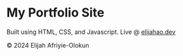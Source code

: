 # My Portfolio Site

Built using HTML, CSS, and Javascript. Live @ [elijahao.dev](https://elijahao.dev)

© 2024 Elijah Afriyie-Olokun

